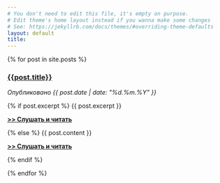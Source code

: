 ```yaml
---
# You don't need to edit this file, it's empty on purpose.
# Edit theme's home layout instead if you wanna make some changes
# See: https://jekyllrb.com/docs/themes/#overriding-theme-defaults
layout: default
title: 
---
```

{% for post in site.posts %}
  <div id="post-short">
    <a href="{{site.url}}{{site.baseurl}}{{post.url}}">
      <h3>{{post.title}}</h3>
    </a>
    <i>Опубликовано {{ post.date | date: "%d.%m.%Y" }}</i>
    <p>
      {% if post.excerpt %}
        {{ post.excerpt }}
        <a href="{{site.url}}{{site.baseurl}}{{post.url}}">
          <p><b>>> Слушать и читать</b></p>
        </a>
      {% else %}
        {{ post.content }}
        <a href="{{site.url}}{{site.baseurl}}{{post.url}}">
          <p><b>>> Слушать и читать</b></p>
        </a>
      {% endif %}
    </p>
  </div>
{% endfor %}
